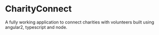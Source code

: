 # CharityConnect
A fully working application to connect charities with volunteers built using angular2, typescript and node.
